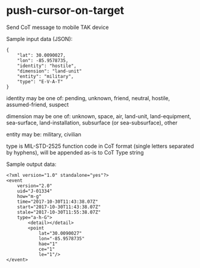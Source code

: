 # push-cursor-on-target
Send CoT message to mobile TAK device

Sample input data (JSON):
```
{
	"lat": 30.0090027,
	"lon": -85.9578735,
	"identity": "hostile",
	"dimension": "land-unit"
	"entity": "military",
	"type": "E-V-A-T"
}
```

identity may be one of: pending, unknown, friend, neutral, hostile, assumed-friend, suspect

dimension may be one of: unknown, space, air, land-unit, land-equipment, sea-surface, land-installation, subsurface (or sea-subsurface), other

entity may be: military, civilian

type is MIL-STD-2525 function code in CoT format (single letters separated by hyphens), will be appended as-is to CoT Type string 

Sample output data:
```
<?xml version="1.0" standalone="yes"?>
<event
	version="2.0"
	uid="J-01334"
	how="m-g"
	time="2017-10-30T11:43:38.07Z"
	start="2017-10-30T11:43:38.07Z"
	stale="2017-10-30T11:55:38.07Z"
	type="a-h-G">
		<detail></detail>
		<point
			lat="30.0090027"
			lon="-85.9578735"
			hae="1"
			ce="1"
			le="1"/>
</event>
```
